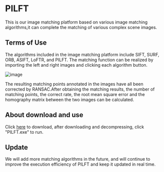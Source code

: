 # PILFT
This is our image matching platform based on various image matching algorithms,it can complete the matching of various complex scene images.
## Terms of Use
The algorithms included in the image matching platform include SIFT, SURF, ORB, ASIFT, LoFTR, and PILFT. The matching function can be realized by importing the left and right images and clicking each algorithm button. 

![image](https://user-images.githubusercontent.com/99948662/157581462-b590e246-5b85-4a18-b10f-d80320a390c5.png)


The resulting matching points annotated in the images have all been corrected by RANSAC.After obtaining the matching results, the number of matching points, the correct rate, the root mean square error and the homography matrix between the two images can be calculated.
## About download and use
Click [here](https://drive.google.com/file/d/1WGApWE7riyL0B1gn7KcB0-OzmKKq8_dt/view?usp=sharing) to download, after downloading and decompressing, click "PILFT.exe" to run.
## Update
We will add more matching algorithms in the future, and will continue to improve the execution efficiency of PILFT and keep it updated in real time.
